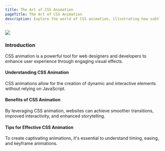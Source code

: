 ```yaml
---
title: The Art of CSS Animation
pageTitle: The Art of CSS Animation
description: Explore the world of CSS animation, illustrating how subtle motion can elevate user engagement.
---
```


![](/assets/images/Rectangle2_13.webp)

### Introduction

CSS animation is a powerful tool for web designers and developers to enhance user experience through engaging visual effects. 

#### Understanding CSS Animation

CSS animations allow for the creation of dynamic and interactive elements without relying on JavaScript. 

#### Benefits of CSS Animation

By leveraging CSS animation, websites can achieve smoother transitions, improved interactivity, and enhanced storytelling.

#### Tips for Effective CSS Animation

To create captivating animations, it's essential to understand timing, easing, and keyframe animations.